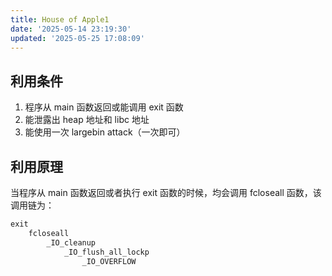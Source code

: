 ```yaml
---
title: House of Apple1
date: '2025-05-14 23:19:30'
updated: '2025-05-25 17:08:09'
---
```

## 利用条件
1. 程序从 main 函数返回或能调用 exit 函数
2. 能泄露出 heap 地址和 libc 地址
3. 能使用一次 largebin attack（一次即可）

## 利用原理
当程序从 main 函数返回或者执行 exit 函数的时候，均会调用 fcloseall 函数，该调用链为：

```c
exit
	fcloseall
		_IO_cleanup
			_IO_flush_all_lockp
				_IO_OVERFLOW
```

